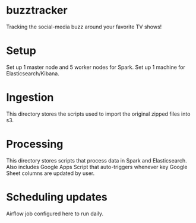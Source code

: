 # buzztracker
Tracking the social-media buzz around your favorite TV shows!

# Setup
Set up 1 master node and 5 worker nodes for Spark. Set up 1 machine for Elasticsearch/Kibana.

# Ingestion
This directory stores the scripts used to import the original zipped files into s3.

# Processing
This directory stores scripts that process data in Spark and Elasticsearch. Also includes Google Apps Script that auto-triggers whenever key Google Sheet columns are updated by user.

# Scheduling updates
Airflow job configured here to run daily.
